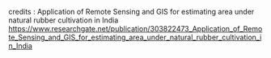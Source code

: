
credits : 
Application of Remote Sensing and GIS for estimating area under natural rubber cultivation in India
https://www.researchgate.net/publication/303822473_Application_of_Remote_Sensing_and_GIS_for_estimating_area_under_natural_rubber_cultivation_in_India
